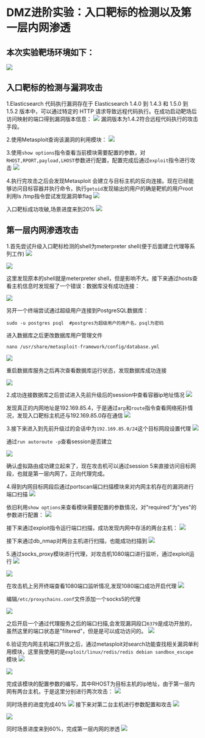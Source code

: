# DMZ进阶实验：入口靶标的检测以及第一层内网渗透

## 本次实验靶场环境如下：
![](./img/靶场环境.png)

## 入口靶标的检测与漏洞攻击
1.Elasticsearch 代码执行漏洞存在于 Elasticsearch 1.4.0 到 1.4.3 和 1.5.0 到 1.5.2 版本中，可以通过特定的 HTTP 请求导致远程代码执行。在成功启动靶场后访问映射的端口得到漏洞版本信息：
![](./img/elasticsearch漏洞版本信息.png)
漏洞版本为1.4.2符合远程代码执行的攻击手段。

2.使用Metasploit查询该漏洞的利用模块：
![](./img/查询elasiticsearch漏洞利用模块.png)

3.使用```show options```指令查看当前模块需要配置的参数，对```RHOST,RPORT,payload,LHOST```参数进行配置，配置完成后通过```exploit```指令进行攻击
![](./img/elasticsearch漏洞攻击效果.png)

4.执行完攻击之后会发现Metasploit 会建立与目标主机的反向连接。现在已经能够访问目标容器并执行命令，执行```getuid```发现输出的用户的确是靶机的用户root
利用ls /tmp指令尝试发现漏洞单flag
![](./img/入口靶标发现.png)

入口靶标成功攻破,场景进度来到20%
![](./img/入口靶标攻破.png)

## 第一层内网渗透攻击
1.首先尝试升级入口靶标检测的shell为meterpreter shell(便于后面建立代理等系列工作)
![](./img/升级会话shell.png)

![](./img/查看升级后的会话.png)

这里发现原本的shell就是meterpreter shell，但是影响不大。接下来通过hosts查看主机信息时发现报了一个错误：数据库没有成功连接：

![](./img/数据库没有连接.png)

另开一个终端尝试通过超级用户连接到PostgreSQL数据库：
```
sudo -u postgres psql  #postgres为超级用户的用户名，psql为密码
```
进入数据库之后更改数据库用户管理文件
```
nano /usr/share/metasploit-framework/config/database.yml
```
![](./img/添加数据库用户.png)

重启数据库服务之后再次查看数据库运行状态，发现数据库成功连接

![](./img/查看数据库状态.png)

2.成功连接数据库之后尝试进入先前升级后的session中查看容器ip地址情况
![](./img/容器ip地址分配情况.png)

发现真正的内网地址是192.169.85.4，于是通过```arp```和```route```指令查看网络拓扑情况，发现入口靶标主机还与192.169.85.0存在通信
![](./img/查看网络拓扑发现内网.png)

3.接下来进入到先前升级过的会话中为```192.169.85.0/24```这个目标网段设置代理
![](./img/进入到会话shell准备建议代理.png)

通过```run autoroute -p```查看session是否建立

![](./img/目标网段虚拟路由成功建立.png)

确认虚拟路由成功建立起来了，现在攻击机可以通过session 5来直接访问目标网段，也就是第一层内网了。正向代理完成。

4.得到内网目标网段后通过portscan端口扫描模块来对内网主机存在的漏洞进行端口扫描
![](./img/portscan模块利用.png)

依旧利用```show options```来查看模块需要配置的参数情况，对"required"为"yes"的参数进行配置：
![](./img/portscan配置参数设置.png)

接下来通过exploit指令运行端口扫描，成功发现内网中存活的两台主机：
![](./img/内网主机存活性验证.png)

接下来通过db_nmap对两台主机进行扫描，也能成功扫描到
![](./img/db_nmap扫描内网主机.png)

5.通过socks_proxy模块进行代理，对攻击机1080端口进行监听，通过exploit运行
![](./img/socks_proxy模块利用.png)

![](./img/socks_proxy利用效果.png)

在攻击机上另开终端查看1080端口监听情况,发现1080端口成功开启代理
![](./img/1080端口监听情况.png)

编辑```/etc/proxychains.conf```文件添加一个socks5的代理

![](./img/proxychains.conf文件编辑.png)

之后开启一个通过代理服务之后的端口扫描,会发现漏洞段口```6379```是成功开放的，虽然这里的端口状态是"filtered"，但是是可以成功访问的。
![](./img/开启代理服务之后的端口扫描.png)

6.验证完内网主机端口开放之后，通过metasploit对search功能查找相关漏洞单利用模块，这里我使用的是```exploit/linux/redis/redis debian sandbox_escape```模块
![](./img/查找redis漏洞利用模块.png)

![](./img/redis模块配置.png)

完成该模块的配置参数的编写，其中RHOST为目标主机的ip地址，由于第一层内网有两台主机，于是这里分别进行两次攻击：
![](./img/内网主机一攻破.png)

同时场景的进度完成40%
![](./img/场景进度增加.png)
接下来对第二台主机进行参数配置和攻击
![](./img/对内网主机二的参数配置.png)

![](./img/内网第二台主机攻破.png)

同时场景进度来到60%，完成第一层内网的渗透
![](./img/场景进度完成.png)
